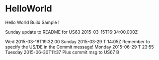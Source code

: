 HelloWorld
==========

Hello World Build Sample !

Sunday update to README for US63 2015-03-15T16:34:00.000Z

Wed 2015-03-18T19:32.00
Sunday 2015-03-29 T 14:05Z
Remember to specify the US/DE in the Commit message!
Monday 2015-06-29 T 23:55
Tuesday 2015-06-30T11:37 Plus commit msg to US67 B